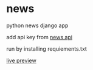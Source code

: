 # news


python news django app

add api key from [news api](https://newsapi.org)

run by installing requiements.txt

[live preview](https://my-news-django-app.herokuapp.com/)
